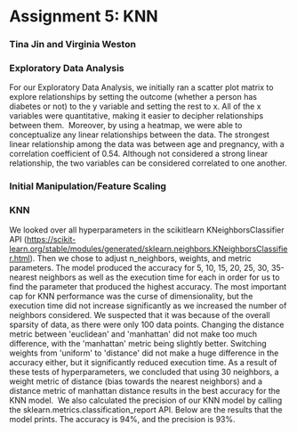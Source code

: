 # Assignment 5: KNN
### Tina Jin and Virginia Weston

### Exploratory Data Analysis 
For our Exploratory Data Analysis, we initially ran a scatter plot matrix to explore relationships by setting the outcome (whether a person has diabetes or not) to the y variable and setting the rest to x. All of the x variables were quantitative, making it easier to decipher relationships between them.
![]()
Moreover, by using a heatmap, we were able to conceptualize any linear relationships between the data. The strongest linear relationship among the data was between age and pregnancy, with a correlation coefficient of 0.54. Although not considered a strong linear relationship, the two variables can be considered correlated to one another. 
![]()
### Initial Manipulation/Feature Scaling

### KNN
We looked over all hyperparameters in the scikitlearn KNeighborsClassifier API (https://scikit-learn.org/stable/modules/generated/sklearn.neighbors.KNeighborsClassifier.html). Then we chose to adjust n_neighbors, weights, and metric parameters. The model produced the accuracy for 5, 10, 15, 20, 25, 30, 35-nearest neighbors as well as the execution time for each in order for us to find the parameter that produced the highest accuracy. The most important cap for KNN performance was the curse of dimensionality, but the execution time did not increase significantly as we increased the number of neighbors considered. We suspected that it was because of the overall sparsity of data, as there were only 100 data points. Changing the distance metric between 'euclidean' and 'manhattan' did not make too much difference, with the 'manhattan' metric being slightly better. Switching weights from 'uniform' to 'distance' did not make a huge difference in the accuracy either, but it significantly reduced execution time. As a result of these tests of hyperparameters, we concluded that using 30 neighbors, a weight metric of distance (bias towards the nearest neighbors) and a distance metric of manhattan distance results in the best accuracy for the KNN model.
![]()
We also calculated the precision of our KNN model by calling the sklearn.metrics.classification_report API. Below are the results that the model prints. The accuracy is 94%, and the precision is 93%.
![]()
![]()


